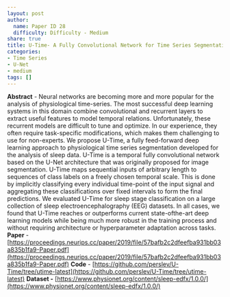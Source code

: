 ```yaml
---
layout: post
author:
  name: Paper ID 28
  difficulty: Difficulty - Medium
share: true
title: U-Time- A Fully Convolutional Network for Time Series Segmentation Applied to Sleep Staging
categories:
- Time Series
- U-Net
- medium
tags: []
---
```

**Abstract** - Neural networks are becoming more and more popular for the analysis of physiological time-series. The most successful deep learning systems in this domain combine convolutional and recurrent layers to extract useful features to model temporal relations. Unfortunately, these recurrent models are difficult to tune and optimize. In our experience, they often require task-specific modifications, which makes them challenging to use for non-experts. We propose U-Time, a fully feed-forward deep learning approach to physiological time series segmentation developed for the analysis of sleep data. U-Time is a temporal fully convolutional network based on the U-Net architecture that was originally proposed for image segmentation. U-Time maps sequential inputs of arbitrary length to sequences of class labels on a freely chosen temporal scale. This is done by implicitly classifying every individual time-point of the input signal and aggregating these classifications over fixed intervals to form the final predictions. We evaluated U-Time for sleep stage classification on a large collection of sleep electroencephalography (EEG) datasets. In all cases, we found that U-Time reaches or outperforms current state-ofthe-art deep learning models while being much more robust in the training process and without requiring architecture or hyperparameter adaptation across tasks.
**Paper** - [https://proceedings.neurips.cc/paper/2019/file/57bafb2c2dfeefba931bb03a835b1fa9-Paper.pdf](https://proceedings.neurips.cc/paper/2019/file/57bafb2c2dfeefba931bb03a835b1fa9-Paper.pdf)
**Code** - [https://github.com/perslev/U-Time/tree/utime-latest](https://github.com/perslev/U-Time/tree/utime-latest)
**Dataset -** [https://www.physionet.org/content/sleep-edfx/1.0.0/](https://www.physionet.org/content/sleep-edfx/1.0.0/)
    
